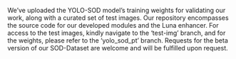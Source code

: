 We’ve uploaded the YOLO-SOD model’s training weights for validating our work, along with a curated set of test images. Our repository encompasses the source code for our developed modules and the Luna enhancer. For access to the test images, kindly navigate to the ‘test-img’ branch, and for the weights, please refer to the ‘yolo_sod_pt’ branch. Requests for the beta version of our SOD-Dataset are welcome and will be fulfilled upon request.
